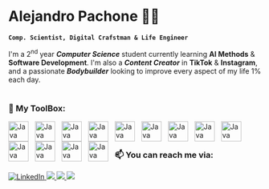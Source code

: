 # Alejandro Pachone 💪🎯
**`Comp. Scientist, Digital Crafstman & Life Engineer`**

I'm a 2<sup>nd</sup> year **_Computer Science_** student currently learning **AI Methods** & **Software Development**. I'm also a **_Content Creator_** in **TikTok** & **Instagram**, and a passionate **_Bodybuilder_** looking to improve every aspect of my life 1% each day.
#
### 🧰 My ToolBox:
<img align="left" alt="Java" width="40px" style="padding-right:10px;" src="https://cdn.jsdelivr.net/gh/devicons/devicon/icons/java/java-original-wordmark.svg"/>
<img align="left" alt="Java" width="40px" style="padding-right:10px;" src="https://cdn.jsdelivr.net/gh/devicons/devicon/icons/javascript/javascript-original.svg"/>
<img align="left" alt="Java" width="40px" style="padding-right:10px;" src="https://cdn.jsdelivr.net/gh/devicons/devicon/icons/python/python-original-wordmark.svg"/>
<img align="left" alt="Java" width="40px" style="padding-right:10px;" src="https://cdn.jsdelivr.net/gh/devicons/devicon/icons/c/c-original.svg"/>
<img align="left" alt="Java" width="40px" style="padding-right:10px;" src="https://cdn.jsdelivr.net/gh/devicons/devicon/icons/haskell/haskell-original-wordmark.svg"/>
<img align="left" alt="Java" width="40px" style="padding-right:10px;" src="https://cdn.jsdelivr.net/gh/devicons/devicon/icons/html5/html5-original-wordmark.svg"/>
<img align="left" alt="Java" width="40px" style="padding-right:10px;" src="https://cdn.jsdelivr.net/gh/devicons/devicon/icons/css3/css3-original-wordmark.svg"/>
<img align="left" alt="Java" width="40px" style="padding-right:10px;" src="https://cdn.jsdelivr.net/gh/devicons/devicon/icons/php/php-original.svg"/>
<img align="left" alt="Java" width="40px" style="padding-right:10px;" src="https://cdn.jsdelivr.net/gh/devicons/devicon/icons/mysql/mysql-original-wordmark.svg"/>
<img align="left" alt="Java" width="40px" style="padding-right:10px;" src="https://cdn.jsdelivr.net/gh/devicons/devicon/icons/matlab/matlab-original.svg"/>
<img align="left" alt="Java" width="40px" style="padding-right:10px;" src="https://cdn.jsdelivr.net/gh/devicons/devicon/icons/jupyter/jupyter-original-wordmark.svg"/>
<img align="left" alt="Java" width="40px" style="padding-right:10px;" src="https://cdn.jsdelivr.net/gh/devicons/devicon/icons/numpy/numpy-original-wordmark.svg"/>
<img align="left" alt="Java" width="40px" style="padding-right:10px;" src="https://cdn.jsdelivr.net/gh/devicons/devicon/icons/pandas/pandas-original-wordmark.svg"/>
<br />

#

### 📫 You can reach me via: 
<p align="left">
  <a href="https://www.linkedin.com/in/alejandro-pachone-25b98928b/">
    <img src="https://img.shields.io/badge/LinkedIn-%230077B5.svg?logo=linkedin&logoColor=white" alt="LinkedIn">
  </a>
  <a href="https://mail.google.com/mail/u/0/#inbox?compose=VpCqJKjWCCkhJpzSZxwXqBCCqQnkVxrhfpnmRkhlwSRqnPLqBsPkkxhBlLRKldwDxSwwWmG">
    <img src="https://custom-icon-badges.demolab.com/badge/Gmail-E61B23.svg?logo=mail">
  </a>
  <a href="https://www.instagram.com/its.alpachone/">
    <img src="https://custom-icon-badges.demolab.com/badge/Instagram-E61B.svg?logo=instagram">
  </a>
  <a href="https://www.tiktok.com/@its.alpachone">
    <img src="https://custom-icon-badges.demolab.com/badge/TikTok-000000.svg?logo=tiktok">
  </a>
</p>




<!---
AlejoPH03/AlejoPH03 is a ✨ special ✨ repository because its `README.md` (this file) appears on your GitHub profile.
You can click the Preview link to take a look at your changes.
--->
